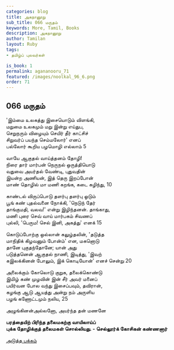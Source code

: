 ```yaml
---
categories: blog
title: அகநானூறு 
sub_title: 066 மருதம்
keywords: More, Tamil, Books
description: அகநானூறு 
author: Tamilan
layout: Ruby
tags:
- தமிழ்ப் புலவர்கள் 

is_book: 1
permalink: agananooru_71
featured: /images/noolkal_96_6.png
order: 71
---
```



## 066 மருதம்

'இம்மை உலகத்து இசையொடும் விளங்கி,  
மறுமை உலகமும் மறு இன்று எய்துப,  
செறுநரும் விழையும் செயிர் தீர் காட்சிச்  
சிறுவர்ப் பயந்த செம்மலோர்' எனப்  
பல்லோர் கூறிய பழமொழி எல்லாம் 5

வாயே ஆகுதல் வாய்த்தனம் தோழி!  
நிரை தார் மார்பன் நெருநல் ஒருத்தியொடு  
வதுவை அயர்தல் வேண்டி, புதுவதின்  
இயன்ற அணியன், இத் தெரு இறப்போன்  
மாண் தொழில் மா மணி கறங்க, கடை கழிந்து, 10

காண்டல் விருப்பொடு தளர்பு தளர்பு ஓடும்  
பூங் கண் புதல்வனை நோக்கி, 'நெடுந் தேர்  
தாங்குமதி, வலவ!' என்று இழிந்தனன். தாங்காது,  
மணி புரை செவ் வாய் மார்பகம் சிவணப்  
புல்லி, 'பெரும! செல் இனி, அகத்து' எனக் 15

கொடுப்போற்கு ஒல்லான் கலுழ்தலின், 'தடுத்த  
மாநிதிக் கிழவனும் போன்ம்' என, மகனொடு  
தானே புகுதந்தோனே; யான் அது  
படுத்தனென் ஆகுதல் நாணி, இடித்து, 'இவற்  
கஇலக்கினன் போலும், இக் கொடியோன்' எனச் சென்று 20

அலைக்கும் கோலொடு குறுக, தலைக்கொண்டு  
இமிழ் கண் முழவின் இன் சீர் அவர் மனைப்  
பயிர்வன போல வந்து இசைப்பவும், தவிரான்,  
கழங்கு ஆடு ஆயத்து அன்று நம் அருளிய  
பழங் கணோட்டமும் நலிய, 25

அழுங்கினன்அல்லனோ, அயர்ந்த தன் மணனே

**பரத்தையிற் பிரிந்த தலைமகற்கு வாயிலாய்ப்  
புக்க தோழிக்குத் தலைமகள் சொல்லியது. - செல்லூர்க் கோசிகன் கண்ணனார்**

[அடுத்த பக்கம்](agananooru_72)